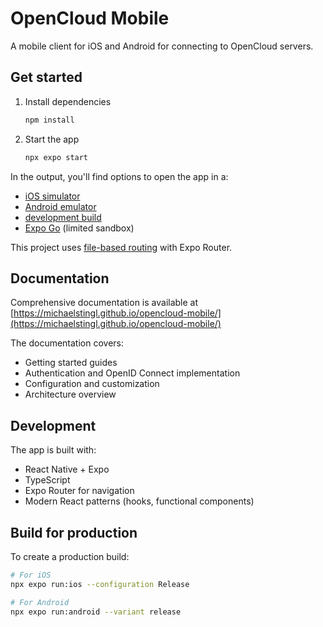# OpenCloud Mobile

A mobile client for iOS and Android for connecting to OpenCloud servers.

## Get started

1. Install dependencies

   ```bash
   npm install
   ```

2. Start the app

   ```bash
   npx expo start
   ```

In the output, you'll find options to open the app in a:

- [iOS simulator](https://docs.expo.dev/workflow/ios-simulator/)
- [Android emulator](https://docs.expo.dev/workflow/android-studio-emulator/)
- [development build](https://docs.expo.dev/develop/development-builds/introduction/)
- [Expo Go](https://expo.dev/go) (limited sandbox)

This project uses [file-based routing](https://docs.expo.dev/router/introduction) with Expo Router.

## Documentation

Comprehensive documentation is available at [https://michaelstingl.github.io/opencloud-mobile/](https://michaelstingl.github.io/opencloud-mobile/)

The documentation covers:
- Getting started guides
- Authentication and OpenID Connect implementation
- Configuration and customization
- Architecture overview

## Development

The app is built with:

- React Native + Expo
- TypeScript
- Expo Router for navigation
- Modern React patterns (hooks, functional components)

## Build for production

To create a production build:

```bash
# For iOS
npx expo run:ios --configuration Release

# For Android
npx expo run:android --variant release
```
